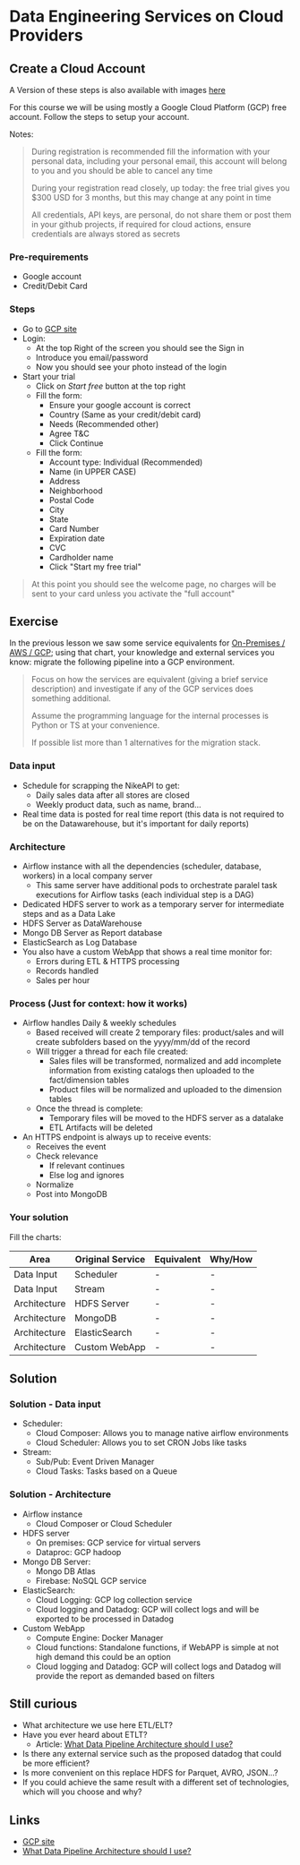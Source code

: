 # Data Engineering Services on Cloud Providers

## Create a Cloud Account

A Version of these steps is also available with images [here][md_img]

For this course we will be using mostly a Google Cloud Platform (GCP) free account. Follow the steps to setup your account.

Notes:
>During registration is recommended fill the information with your personal data, including your personal email, this account will belong to you and you should be able to cancel any time
>
>During your registration read closely, up today: the free trial gives you $300 USD for 3 months, but this may change at any point in time
>
>All credentials, API keys, are personal, do not share them or post them in your github projects, if required for cloud actions, ensure credentials are always stored as secrets

### Pre-requirements

- Google account
- Credit/Debit Card

### Steps

- Go to [GCP site][gcp]
- Login:
  - At the top Right of the screen you should see the Sign in
  - Introduce you email/password
  - Now you should see your photo instead of the login
- Start your trial
  - Click on *Start free* button at the top right
  - Fill the form:
    - Ensure your google account is correct
    - Country (Same as your credit/debit card)
    - Needs (Recommended other)
    - Agree T&C
    - Click Continue
  - Fill the form:
    - Account type: Individual (Recommended)
    - Name (in UPPER CASE)
    - Address
    - Neighborhood
    - Postal Code
    - City
    - State
    - Card Number
    - Expiration date
    - CVC
    - Cardholder name
    - Click "Start my free trial"

>At this point you should see the welcome page, no charges will be sent to your card unless you activate the "full account"

## Exercise

In the previous lesson we saw some service equivalents for [On-Premises / AWS / GCP][services equivalences]; using that chart, your knowledge and external services you know: migrate the following pipeline into a GCP environment.

>Focus on how the services are equivalent (giving a brief service description) and investigate if any of the GCP services does something additional.
>
>Assume the programming language for the internal processes is Python or TS at your convenience.
>
>If possible list more than 1 alternatives for the migration stack.

### Data input

- Schedule for scrapping the NikeAPI to get:
  - Daily sales data after all stores are closed
  - Weekly product data, such as name, brand...
- Real time data is posted for real time report (this data is not required to be on the Datawarehouse, but it's important for daily reports)

### Architecture

- Airflow instance with all the dependencies (scheduler, database, workers) in a local company server
  - This same server have additional pods to orchestrate paralel task executions for Airflow tasks (each individual step is a DAG)
- Dedicated HDFS server to work as a temporary server for intermediate steps and as a Data Lake
- HDFS Server as DataWarehouse
- Mongo DB Server as Report database
- ElasticSearch as Log Database
- You also have a custom WebApp that shows a real time monitor for:
  - Errors during ETL & HTTPS processing
  - Records handled
  - Sales per hour

### Process (Just for context: how it works)

- Airflow handles Daily & weekly schedules
  - Based received will create 2 temporary files: product/sales and will create subfolders based on the yyyy/mm/dd of the record
  - Will trigger a thread for each file created:
    - Sales files will be transformed, normalized and add incomplete information from existing catalogs then uploaded to the fact/dimension tables
    - Product files will be normalized and uploaded to the dimension tables
  - Once the thread is complete:
    - Temporary files will be moved to the HDFS server as a datalake
    - ETL Artifacts will be deleted
- An HTTPS endpoint is always up to receive events:
  - Receives the event
  - Check relevance
    - If relevant continues
    - Else log and ignores
  - Normalize
  - Post into MongoDB

### Your solution

Fill the charts:

|Area|Original Service|Equivalent|Why/How|
|-|-|-|-|
|Data Input|Scheduler|-|-|
|Data Input|Stream|-|-|
|Architecture|HDFS Server|-|-|
|Architecture|MongoDB|-|-|
|Architecture|ElasticSearch|-|-|
|Architecture|Custom WebApp|-|-|

## Solution

### Solution - Data input

- Scheduler:
  - Cloud Composer: Allows you to manage native airflow environments
  - Cloud Scheduler: Allows you to set CRON Jobs like tasks
- Stream:
  - Sub/Pub: Event Driven Manager
  - Cloud Tasks: Tasks based on a Queue

### Solution - Architecture

- Airflow instance
  - Cloud Composer or Cloud Scheduler
- HDFS server
  - On premises: GCP service for virtual servers
  - Dataproc: GCP hadoop
- Mongo DB Server:
  - Mongo DB Atlas
  - Firebase: NoSQL GCP service
- ElasticSearch:
  - Cloud Logging: GCP log collection service
  - Cloud logging and Datadog: GCP will collect logs and will be exported to be processed in Datadog
- Custom WebApp
  - Compute Engine: Docker Manager
  - Cloud functions: Standalone functions, if WebAPP is simple at not high demand this could be an option
  - Cloud logging and Datadog: GCP will collect logs and Datadog will provide the report as demanded based on filters

## Still curious

- What architecture we use here ETL/ELT?
- Have you ever heard about ETLT?
  - Article: [What Data Pipeline Architecture should I use?][gcp architecture]
- Is there any external service such as the proposed datadog that could be more efficient?
- Is more convenient on this replace HDFS for Parquet, AVRO, JSON...?
- If you could achieve the same result with a different set of technologies, which will you choose and why?

## Links

- [GCP site][gcp]
- [What Data Pipeline Architecture should I use?][gcp architecture]

[gcp]: https://cloud.google.com/
[gcp architecture]: https://cloud.google.com/blog/topics/developers-practitioners/what-data-pipeline-architecture-should-i-use/

[md_img]: ./README_IMG.md
[services equivalences]: ../session_2_de_overview_and_cloud#solution---integration-with-data-services
